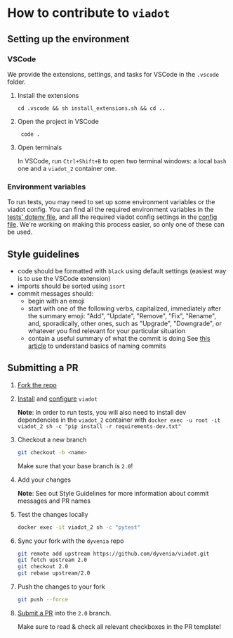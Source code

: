# How to contribute to `viadot`

## Setting up the environment

### VSCode

We provide the extensions, settings, and tasks for VSCode in the `.vscode` folder.

1. Install the extensions

   ```console
   cd .vscode && sh install_extensions.sh && cd ..
   ```

2. Open the project in VSCode

   ```console
    code .
   ```

3. Open terminals

   In VSCode, run `Ctrl+Shift+B` to open two terminal windows: a local `bash` one and a `viadot_2` container one.

### Environment variables

To run tests, you may need to set up some environment variables or the viadot config. You can find all the required environment variables in the [tests' dotenv file](./tests/.env.example), and all the required viadot config settings in the [config file](./config.yaml.example). We're working on making this process easier, so only one of these can be used.

## Style guidelines

- code should be formatted with `black` using default settings (easiest way is to use the VSCode extension)
- imports should be sorted using `isort`
- commit messages should:
  - begin with an emoji
  - start with one of the following verbs, capitalized, immediately after the summary emoji: "Add", "Update", "Remove", "Fix", "Rename", and, sporadically, other ones, such as "Upgrade", "Downgrade", or whatever you find relevant for your particular situation
  - contain a useful summary of what the commit is doing
    See [this article](https://www.freecodecamp.org/news/how-to-write-better-git-commit-messages/) to understand basics of naming commits

## Submitting a PR

1. [Fork the repo](https://github.com/dyvenia/viadot/fork)
2. [Install](./README.md#installation) and [configure](./README.md#configuration) `viadot`

   **Note**: In order to run tests, you will also need to install dev dependencies in the `viadot_2` container with `docker exec -u root -it viadot_2 sh -c "pip install -r requirements-dev.txt"`

3. Checkout a new branch

   ```bash
   git checkout -b <name>
   ```

   Make sure that your base branch is `2.0`!

4. Add your changes

   **Note**: See out Style Guidelines for more information about commit messages and PR names

5. Test the changes locally

   ```bash
   docker exec -it viadot_2 sh -c "pytest"
   ```

6. Sync your fork with the `dyvenia` repo

   ```bash
   git remote add upstream https://github.com/dyvenia/viadot.git
   git fetch upstream 2.0
   git checkout 2.0
   git rebase upstream/2.0
   ```

7. Push the changes to your fork

   ```bash
   git push --force
   ```

8. [Submit a PR](https://github.com/dyvenia/viadot/compare) into the `2.0` branch.

   Make sure to read & check all relevant checkboxes in the PR template!
